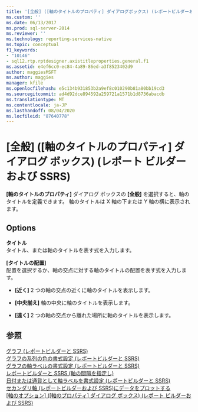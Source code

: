 ```yaml
---
title: '[全般] ([軸のタイトルのプロパティ] ダイアログボックス) (レポートビルダーおよび SSRS) |Microsoft Docs'
ms.custom: ''
ms.date: 06/13/2017
ms.prod: sql-server-2014
ms.reviewer: ''
ms.technology: reporting-services-native
ms.topic: conceptual
f1_keywords:
- "10146"
- sql12.rtp.rptdesigner.axistitleproperties.general.f1
ms.assetid: e4ef6cc0-ec84-4a89-86ed-a3f8523402d9
author: maggiesMSFT
ms.author: maggies
manager: kfile
ms.openlocfilehash: e5c134b931853b2a9ef8c010290b81a80bb19cd3
ms.sourcegitcommit: ad4d92dce894592a259721a1571b1d8736abacdb
ms.translationtype: MT
ms.contentlocale: ja-JP
ms.lasthandoff: 08/04/2020
ms.locfileid: "87640778"
---
```

# <a name="axis-title-properties-dialog-box-general-report-builder-and-ssrs"></a>[全般] ([軸のタイトルのプロパティ] ダイアログ ボックス) (レポート ビルダーおよび SSRS)
  **[軸のタイトルのプロパティ]** ダイアログ ボックスの **[全般]** を選択すると、軸のタイトルを定義できます。 軸のタイトルは X 軸の下または Y 軸の横に表示されます。  
  
## <a name="options"></a>Options  
 **タイトル**  
 タイトル、または軸のタイトルを表す式を入力します。  
  
 **[タイトルの配置]**  
 配置を選択するか、軸の交点に対する軸のタイトルの配置を表す式を入力します。  
  
-   **[近く]** 2 つの軸の交点の近くに軸のタイトルを表示します。  
  
-   **[中央揃え]** 軸の中央に軸のタイトルを表示します。  
  
-   **[遠く]** 2 つの軸の交点から離れた場所に軸のタイトルを表示します。  
  
## <a name="see-also"></a>参照  
 [グラフ &#40;レポートビルダーと SSRS&#41;](report-design/charts-report-builder-and-ssrs.md)   
 [グラフの系列の色の書式設定 &#40;レポートビルダーと SSRS&#41;](report-design/formatting-series-colors-on-a-chart-report-builder-and-ssrs.md)   
 [グラフの軸ラベルの書式設定 &#40;レポートビルダーと SSRS&#41;](report-design/formatting-axis-labels-on-a-chart-report-builder-and-ssrs.md)   
 [レポートビルダーと SSRS &#40;軸の間隔を指定し&#41;](report-design/specify-an-axis-interval-report-builder-and-ssrs.md)   
 [日付または通貨として軸ラベルを書式設定 &#40;レポートビルダーと SSRS&#41;](report-design/format-axis-labels-as-dates-or-currencies-report-builder-and-ssrs.md)   
 [セカンダリ軸 &#40;レポートビルダーおよび SSRS&#41;にデータをプロットする](report-design/plot-data-on-a-secondary-axis-report-builder-and-ssrs.md)   
 [[軸のオプション] ([軸のプロパティ] ダイアログ ボックス) &#40;レポート ビルダーおよび SSRS&#41;](../../2014/reporting-services/axis-properties-dialog-box-axis-options-report-builder-and-ssrs.md)  
  
  
